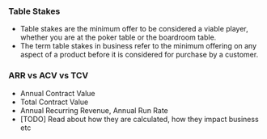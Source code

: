 ### Table Stakes
* Table stakes are the minimum offer to be considered a viable player, whether you are at the poker table or the boardroom table.
* The term table stakes in business refer to the minimum offering on any aspect of a product before it is considered for purchase by a customer.

### ARR vs ACV vs TCV
* Annual Contract Value
* Total Contract Value
* Annual Recurring Revenue, Annual Run Rate
* [TODO] Read about how they are calculated, how they impact business etc
